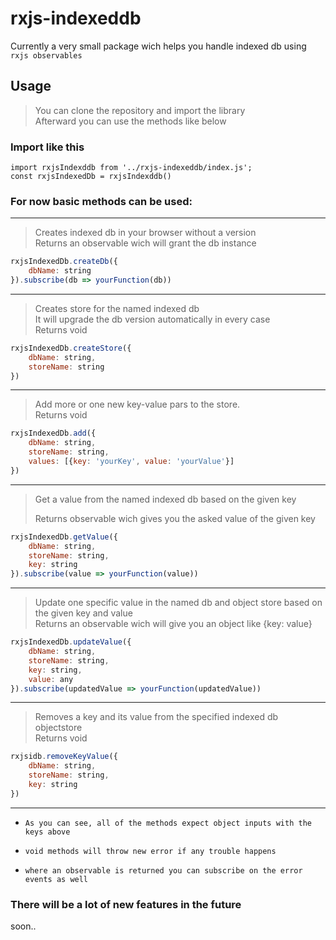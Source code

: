 # rxjs-indexeddb

Currently a very small package wich helps you handle indexed db using `rxjs observables`

## Usage
> You can clone the repository and import the library  
> Afterward you can use the methods like below

### Import like this
```
import rxjsIndexddb from '../rxjs-indexeddb/index.js';
const rxjsIndexedDb = rxjsIndexddb()
```

### For now basic methods can be used:  
-----------
> Creates indexed db in your browser without a version  
> Returns an observable wich will grant the db instance
```javascript
rxjsIndexedDb.createDb({
    dbName: string
}).subscribe(db => yourFunction(db))
```  
-----------
> Creates store for the named indexed db  
> It will upgrade the db version automatically in every case  
> Returns void

```javascript
rxjsIndexedDb.createStore({
    dbName: string,
    storeName: string
})
```
-----------
> Add more or one new key-value pars to the store.  
> Returns void
```javascript
rxjsIndexedDb.add({
    dbName: string,
    storeName: string,
    values: [{key: 'yourKey', value: 'yourValue'}]
})
```
-----------
> Get a value from the named indexed db based on the given key  
> 
> Returns observable wich gives you the asked value of the given key
```javascript
rxjsIndexedDb.getValue({
    dbName: string,
    storeName: string,
    key: string
}).subscribe(value => yourFunction(value))
```
-----------
> Update one specific value in the named db and object store based  on the given key and value  
> Returns an observable wich will give you an object like {key: value}
```javascript
rxjsIndexedDb.updateValue({
    dbName: string,
    storeName: string,
    key: string,
    value: any
}).subscribe(updatedValue => yourFunction(updatedValue))
```
-----------
> Removes a key and its value from the specified indexed db objectstore  
> Returns void

```javascript
rxjsidb.removeKeyValue({
    dbName: string,
    storeName: string,
    key: string
})
```
-----------
* `As you can see, all of the methods expect object inputs with the keys above `  

* `void methods will throw new error if any trouble happens`  
* `where an observable is returned you can subscribe on the error events as well` 

### There will be a lot of new features in the future
soon..